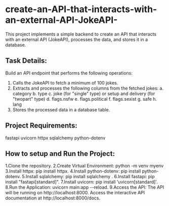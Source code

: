 # create-an-API-that-interacts-with-an-external-API-JokeAPI-
This project implements a simple backend to create an API that interacts with an external API (JokeAPI), processes the data, and stores it in a database.

## Task Details:
Build an API endpoint that performs the following operations:
1. Calls the JokeAPI to fetch a minimum of 100 jokes.
2. Extracts and processes the following columns from the fetched jokes:
a. category
b. type
c. joke (for "single" type) or setup and delivery (for "twopart" type)
d. flags.nsfw
e. flags.political
f. flags.sexist
g. safe
h. lang
3. Stores the processed data in a database table.

## Project Requirements:
fastapi
uvicorn
httpx
sqlalchemy
python-dotenv

## How to setup and Run the Project:
1.Clone the repository.
2.Create Virtual Environment: python -m venv myenv
3.Install httpx: pip install httpx.
4.Install python-dotenv: pip install python-dotenv.
5.Install sqlalchemy: pip install sqlalchemy .
6.Install fastapi: pip install "fastapi[standard]".
7.Install uvicorn: pip install 'uvicorn[standard]'.
8.Run the Application: uvicorn main:app --reload.
9.Access the API: The API will be running on http://localhost:8000. Access the interactive API documentation at http://localhost:8000/docs.

